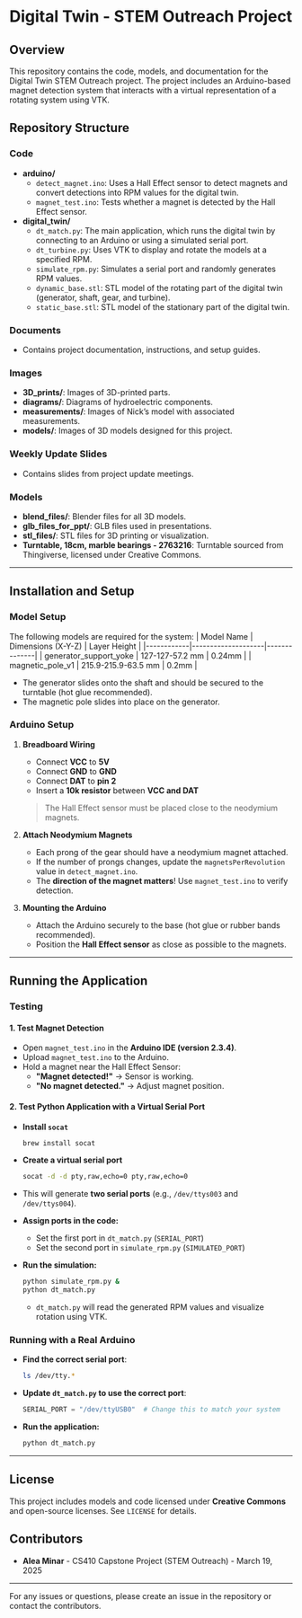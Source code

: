 # Digital Twin - STEM Outreach Project

## Overview
This repository contains the code, models, and documentation for the Digital Twin STEM Outreach project. The project includes an Arduino-based magnet detection system that interacts with a virtual representation of a rotating system using VTK.

## Repository Structure

### Code
- **arduino/**
  - `detect_magnet.ino`: Uses a Hall Effect sensor to detect magnets and convert detections into RPM values for the digital twin.
  - `magnet_test.ino`: Tests whether a magnet is detected by the Hall Effect sensor.
- **digital_twin/**
  - `dt_match.py`: The main application, which runs the digital twin by connecting to an Arduino or using a simulated serial port.
  - `dt_turbine.py`: Uses VTK to display and rotate the models at a specified RPM.
  - `simulate_rpm.py`: Simulates a serial port and randomly generates RPM values.
  - `dynamic_base.stl`: STL model of the rotating part of the digital twin (generator, shaft, gear, and turbine).
  - `static_base.stl`: STL model of the stationary part of the digital twin.

### Documents
- Contains project documentation, instructions, and setup guides.

### Images
- **3D_prints/**: Images of 3D-printed parts.
- **diagrams/**: Diagrams of hydroelectric components.
- **measurements/**: Images of Nick’s model with associated measurements.
- **models/**: Images of 3D models designed for this project.

### Weekly Update Slides
- Contains slides from project update meetings.

### Models
- **blend_files/**: Blender files for all 3D models.
- **glb_files_for_ppt/**: GLB files used in presentations.
- **stl_files/**: STL files for 3D printing or visualization.
- **Turntable, 18cm, marble bearings - 2763216**: Turntable sourced from Thingiverse, licensed under Creative Commons.

---
## Installation and Setup

### Model Setup
The following models are required for the system:
| Model Name | Dimensions (X-Y-Z) | Layer Height |
|------------|--------------------|--------------|
| generator_support_yoke | 127-127-57.2 mm | 0.24mm |
| magnetic_pole_v1 | 215.9-215.9-63.5 mm | 0.2mm |

- The generator slides onto the shaft and should be secured to the turntable (hot glue recommended).
- The magnetic pole slides into place on the generator.

### Arduino Setup
1. **Breadboard Wiring**
   - Connect **VCC** to **5V**
   - Connect **GND** to **GND**
   - Connect **DAT** to **pin 2**
   - Insert a **10k resistor** between **VCC and DAT**

   > The Hall Effect sensor must be placed close to the neodymium magnets.

2. **Attach Neodymium Magnets**
   - Each prong of the gear should have a neodymium magnet attached.
   - If the number of prongs changes, update the `magnetsPerRevolution` value in `detect_magnet.ino`.
   - The **direction of the magnet matters**! Use `magnet_test.ino` to verify detection.

3. **Mounting the Arduino**
   - Attach the Arduino securely to the base (hot glue or rubber bands recommended).
   - Position the **Hall Effect sensor** as close as possible to the magnets.

---
## Running the Application

### Testing
#### 1. Test Magnet Detection
- Open `magnet_test.ino` in the **Arduino IDE (version 2.3.4)**.
- Upload `magnet_test.ino` to the Arduino.
- Hold a magnet near the Hall Effect Sensor:
  - **"Magnet detected!"** → Sensor is working.
  - **"No magnet detected."** → Adjust magnet position.

#### 2. Test Python Application with a Virtual Serial Port
- **Install `socat`**
  ```sh
  brew install socat
  ```
- **Create a virtual serial port**
  ```sh
  socat -d -d pty,raw,echo=0 pty,raw,echo=0
  ```
- This will generate **two serial ports** (e.g., `/dev/ttys003` and `/dev/ttys004`).
- **Assign ports in the code:**
  - Set the first port in `dt_match.py` (`SERIAL_PORT`)
  - Set the second port in `simulate_rpm.py` (`SIMULATED_PORT`)

- **Run the simulation:**
  ```sh
  python simulate_rpm.py &
  python dt_match.py
  ```
  - `dt_match.py` will read the generated RPM values and visualize rotation using VTK.

### Running with a Real Arduino
- **Find the correct serial port**:
  ```sh
  ls /dev/tty.*
  ```
- **Update `dt_match.py` to use the correct port**:
  ```python
  SERIAL_PORT = "/dev/ttyUSB0"  # Change this to match your system
  ```
- **Run the application:**
  ```sh
  python dt_match.py
  ```

---
## License
This project includes models and code licensed under **Creative Commons** and open-source licenses. See `LICENSE` for details.

## Contributors
- **Alea Minar** - CS410 Capstone Project (STEM Outreach) - March 19, 2025

---
For any issues or questions, please create an issue in the repository or contact the contributors.

